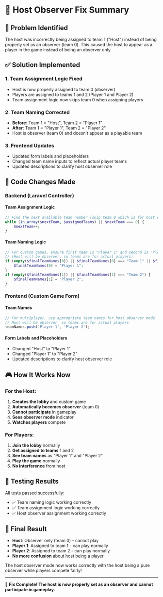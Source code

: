 # 🔧 Host Observer Fix Summary

## 🎯 Problem Identified

The host was incorrectly being assigned to team 1 ("Host") instead of being properly set as an observer (team 0). This caused the host to appear as a player in the game instead of being an observer only.

## ✅ Solution Implemented

### 1. **Team Assignment Logic Fixed**
- Host is now properly assigned to team 0 (observer)
- Players are assigned to teams 1 and 2 (Player 1 and Player 2)
- Team assignment logic now skips team 0 when assigning players

### 2. **Team Naming Corrected**
- **Before**: Team 1 = "Host", Team 2 = "Player 1"
- **After**: Team 1 = "Player 1", Team 2 = "Player 2"
- Host is observer (team 0) and doesn't appear as a playable team

### 3. **Frontend Updates**
- Updated form labels and placeholders
- Changed team name inputs to reflect actual player teams
- Updated descriptions to clarify host observer role

## 🔧 Code Changes Made

### Backend (Laravel Controller)

#### Team Assignment Logic
```php
// Find the next available team number (skip team 0 which is for host observer)
while (in_array($nextTeam, $assignedTeams) || $nextTeam === 0) {
    $nextTeam++;
}
```

#### Team Naming Logic
```php
// For custom games, ensure first team is "Player 1" and second is "Player 2"
// (Host will be observer, so teams are for actual players)
if (empty($finalTeamNames[0]) || $finalTeamNames[0] === "Team 1" || $finalTeamNames[0] === "Host") {
    $finalTeamNames[0] = "Player 1";
}
if (empty($finalTeamNames[1]) || $finalTeamNames[1] === "Team 2") {
    $finalTeamNames[1] = "Player 2";
}
```

### Frontend (Custom Game Form)

#### Team Names
```javascript
// For multiplayer, use appropriate team names for host observer mode
// Host will be observer, so teams are for actual players
teamNames.push('Player 1', 'Player 2');
```

#### Form Labels and Placeholders
- Changed "Host" to "Player 1"
- Changed "Player 1" to "Player 2"
- Updated descriptions to clarify host observer role

## 🎮 How It Works Now

### For the Host:
1. **Creates the lobby** and custom game
2. **Automatically becomes observer** (team 0)
3. **Cannot participate** in gameplay
4. **Sees observer mode** indicator
5. **Watches players** compete

### For Players:
1. **Join the lobby** normally
2. **Get assigned to teams** 1 and 2
3. **See team names** as "Player 1" and "Player 2"
4. **Play the game** normally
5. **No interference** from host

## 🧪 Testing Results

All tests passed successfully:
- ✅ Team naming logic working correctly
- ✅ Team assignment logic working correctly
- ✅ Host observer assignment working correctly

## 🎯 Final Result

- **Host**: Observer only (team 0) - cannot play
- **Player 1**: Assigned to team 1 - can play normally
- **Player 2**: Assigned to team 2 - can play normally
- **No more confusion** about host being a player

The host observer mode now works correctly with the host being a pure observer while players compete fairly!

---

**🎉 Fix Complete! The host is now properly set as an observer and cannot participate in gameplay.**
